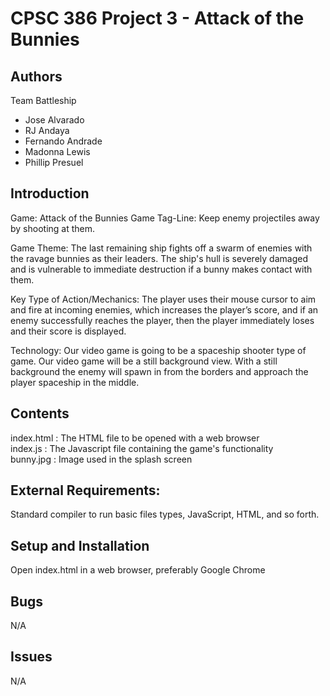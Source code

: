 # CPSC 386 Project 3 - Attack of the Bunnies
## Authors
Team Battleship
- Jose Alvarado
- RJ Andaya
- Fernando Andrade
- Madonna Lewis
- Phillip Presuel

## Introduction
Game: Attack of the Bunnies
Game Tag-Line: Keep enemy projectiles away by shooting at them.

Game Theme: The last remaining ship fights off a swarm of enemies with the ravage bunnies as their leaders. The ship's hull is severely damaged and is vulnerable to immediate destruction if a bunny makes contact with them.

Key Type of Action/Mechanics: The player uses their mouse cursor to aim and fire at incoming enemies, which increases the player’s score, and if an enemy successfully reaches the player, then the player immediately loses and their score is displayed.

Technology: Our video game is going to be a spaceship shooter type of game.
Our video game will be a still background view. With a still background the enemy will spawn in from the borders and approach the player spaceship in the middle.

## Contents
index.html  : The HTML file to be opened with a web browser<br>
index.js    : The Javascript file containing the game's functionality<br>
bunny.jpg   : Image used in the splash screen

## External Requirements:
Standard compiler to run basic files types, JavaScript, HTML, and so forth.

## Setup and Installation
Open index.html in a web browser, preferably Google Chrome

## Bugs
N/A

## Issues
N/A
